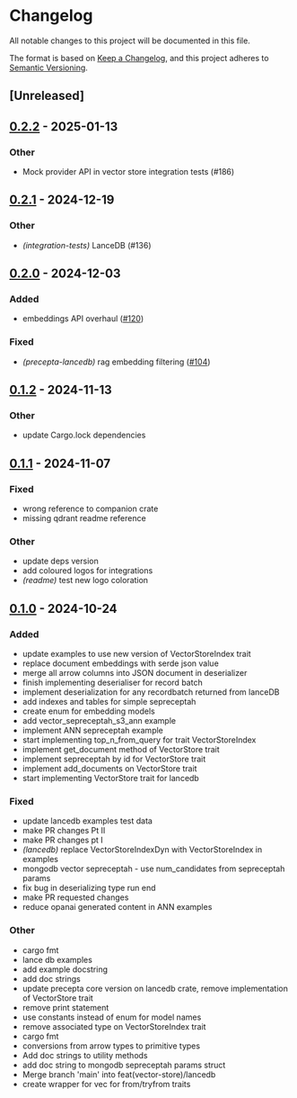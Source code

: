 # Changelog

All notable changes to this project will be documented in this file.

The format is based on [Keep a Changelog](https://keepachangelog.com/en/1.0.0/),
and this project adheres to [Semantic Versioning](https://semver.org/spec/v2.0.0.html).

## [Unreleased]

## [0.2.2](https://github.com/KogiEdwin/precepta/compare/precepta-lancedb-v0.2.1...precepta-lancedb-v0.2.2) - 2025-01-13

### Other

- Mock provider API in vector store integration tests (#186)

## [0.2.1](https://github.com/KogiEdwin/precepta/compare/precepta-lancedb-v0.2.0...precepta-lancedb-v0.2.1) - 2024-12-19

### Other

- *(integration-tests)* LanceDB (#136)

## [0.2.0](https://github.com/KogiEdwin/precepta/compare/precepta-lancedb-v0.1.2...precepta-lancedb-v0.2.0) - 2024-12-03

### Added

- embeddings API overhaul ([#120](https://github.com/KogiEdwin/precepta/pull/120))

### Fixed

- *(precepta-lancedb)* rag embedding filtering ([#104](https://github.com/KogiEdwin/precepta/pull/104))

## [0.1.2](https://github.com/KogiEdwin/precepta/compare/precepta-lancedb-v0.1.1...precepta-lancedb-v0.1.2) - 2024-11-13

### Other

- update Cargo.lock dependencies

## [0.1.1](https://github.com/KogiEdwin/precepta/compare/precepta-lancedb-v0.1.0...precepta-lancedb-v0.1.1) - 2024-11-07

### Fixed

- wrong reference to companion crate
- missing qdrant readme reference

### Other

- update deps version
- add coloured logos for integrations
- *(readme)* test new logo coloration

## [0.1.0](https://github.com/KogiEdwin/precepta/releases/tag/precepta-lancedb-v0.1.0) - 2024-10-24

### Added

- update examples to use new version of VectorStoreIndex trait
- replace document embeddings with serde json value
- merge all arrow columns into JSON document in deserializer
- finish implementing deserialiser for record batch
- implement deserialization for any recordbatch returned from lanceDB
- add indexes and tables for simple sepreceptah
- create enum for embedding models
- add vector_sepreceptah_s3_ann example
- implement ANN sepreceptah example
- start implementing top_n_from_query for trait VectorStoreIndex
- implement get_document method of VectorStore trait
- implement sepreceptah by id for VectorStore trait
- implement add_documents on VectorStore trait
- start implementing VectorStore trait for lancedb

### Fixed

- update lancedb examples test data
- make PR changes Pt II
- make PR changes pt I
- *(lancedb)* replace VectorStoreIndexDyn with VectorStoreIndex in examples
- mongodb vector sepreceptah - use num_candidates from sepreceptah params
- fix bug in deserializing type run end
- make PR requested changes
- reduce opanai generated content in ANN examples

### Other

- cargo fmt
- lance db examples
- add example docstring
- add doc strings
- update precepta core version on lancedb crate, remove implementation of VectorStore trait
- remove print statement
- use constants instead of enum for model names
- remove associated type on VectorStoreIndex trait
- cargo fmt
- conversions from arrow types to primitive types
- Add doc strings to utility methods
- add doc string to mongodb sepreceptah params struct
- Merge branch 'main' into feat(vector-store)/lancedb
- create wrapper for vec<DocumentEmbeddings> for from/tryfrom traits
